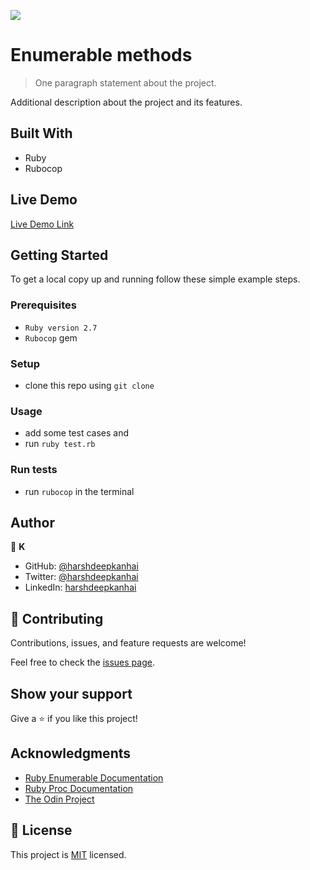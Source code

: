![](https://img.shields.io/badge/Microverse-blueviolet)

# Enumerable methods

> One paragraph statement about the project.

<!-- ![screenshot](./app_screenshot.png) -->

Additional description about the project and its features.

## Built With

- Ruby
- Rubocop

## Live Demo

[Live Demo Link](https://repl.it/@kanhai/RubyCustomEnumerable#main.rb)


## Getting Started


To get a local copy up and running follow these simple example steps.

### Prerequisites

- `Ruby version 2.7`
- `Rubocop` gem

### Setup

- clone this repo using `git clone`

### Usage

- add some test cases and
- run `ruby test.rb`

### Run tests

- run `rubocop` in the terminal

## Author

👤 **K**

- GitHub: [@harshdeepkanhai](https://github.com/harshdeepkanhai)
- Twitter: [@harshdeepkanhai](https://twitter.com/harshdeepkanhai)
- LinkedIn: [harshdeepkanhai](https://linkedin.com/in/harshdeepkanhai)


## 🤝 Contributing

Contributions, issues, and feature requests are welcome!

Feel free to check the [issues page](https://github.com/harshdeepkanhai/enumerable_methods/issues).

## Show your support

Give a ⭐️ if you like this project!

## Acknowledgments

- [Ruby Enumerable Documentation](https://ruby-doc.org/core-2.7.2/Enumerable.html)
- [Ruby Proc Documentation](https://ruby-doc.org/core-2.7.2/Proc.html)
- [The Odin Project](https://github.com/TheOdinProject/curriculum/blob/master/archive/old_lessons/ruby/basic_ruby/project_advanced_building_blocks.md#project-2-enumerable-methods)


## 📝 License

This project is [MIT](lic.url) licensed.
